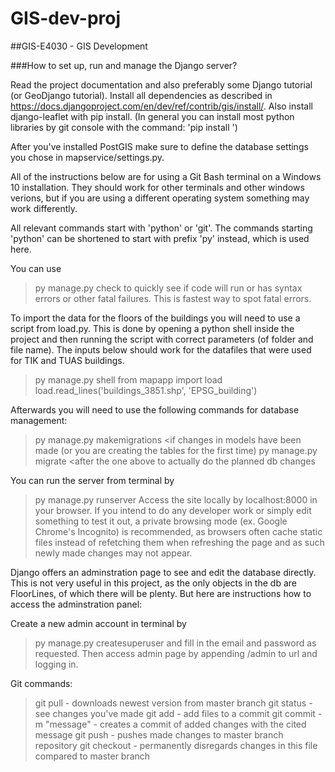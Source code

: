 # GIS-dev-proj

##GIS-E4030 - GIS Development

###How to set up, run and manage the Django server?

Read the project documentation and also preferably some Django tutorial (or GeoDjango tutorial).
Install all dependencies as described in https://docs.djangoproject.com/en/dev/ref/contrib/gis/install/.
Also install django-leaflet with pip install.
(In general you can install most python libraries by git console with the command: 'pip install <library name>')

After you've installed PostGIS make sure to define the database settings you chose in mapservice/settings.py.

All of the instructions below are for using a Git Bash terminal on a Windows 10 installation. They should work for other terminals and other windows verions, but
if you are using a different operating system something may work differently.

All relevant commands start with 'python' or 'git'. The commands starting 'python' can be shortened to start with prefix 'py' instead, which is used here.

You can use 
>py manage.py check
to quickly see if code will run or has syntax errors or other fatal failures. This is fastest way to spot fatal errors.

To import the data for the floors of the buildings you will need to use a script from load.py. This is done by opening a python shell inside the project
and then running the script with correct parameters (of folder and file name). The inputs below should work for the datafiles that were used for TIK and TUAS buildings.
>py manage.py shell
>from mapapp import load
>load.read_lines('buildings_3851.shp', 'EPSG_building')

Afterwards you will need to use the following commands for database management:
>py manage.py makemigrations        <if changes in models have been made (or you are creating the tables for the first time)
>py manage.py migrate               <after the one above to actually do the planned db changes

You can run the server from terminal by 
>py manage.py runserver
Access the site locally by localhost:8000 in your browser.
If you intend to do any developer work or simply edit something to test it out, a private browsing mode (ex. Google Chrome's Incognito) is recommended,
as browsers often cache static files instead of refetching them when refreshing the page and as such newly made changes may not appear.

Django offers an adminstration page to see and edit the database directly. This is not very useful in this project, as the only objects in the db
are FloorLines, of which there will be plenty. But here are instructions how to access the adminstration panel:

Create a new admin account in terminal by
>py manage.py createsuperuser
and fill in the email and password as requested.
Then access admin page by appending /admin to url and logging in.


Git commands:
>git pull - downloads newest version from master branch
>git status - see changes you've made
>git add - add files to a commit
>git commit -m "message" - creates a commit of added changes with the cited message 
>git push - pushes made changes to master branch repository
>git checkout <filepath> - permanently disregards changes in this file compared to master branch




